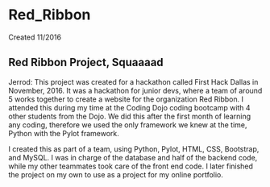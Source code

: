 # Red_Ribbon
Created 11/2016

## Red Ribbon Project, Squaaaad
Jerrod: This project was created for a hackathon called First Hack Dallas in November, 2016. It was a hackathon for junior devs, where a team of around 5 works together to create a website for the organization Red Ribbon. I attended this during my time at the Coding Dojo coding bootcamp with 4 other students from the Dojo. We did this after the first month of learning any coding, therefore we used the only framework we knew at the time, Python with the Pylot framework. 

I created this as part of a team, using Python, Pylot, HTML, CSS, Bootstrap, and MySQL. I was in charge of the database and half of the backend code, while my other teammates took care of the front end code. I later finished the project on my own to use as a project for my online portfolio.
